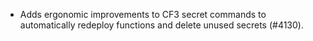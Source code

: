 - Adds ergonomic improvements to CF3 secret commands to automatically redeploy functions and delete unused secrets (#4130).
